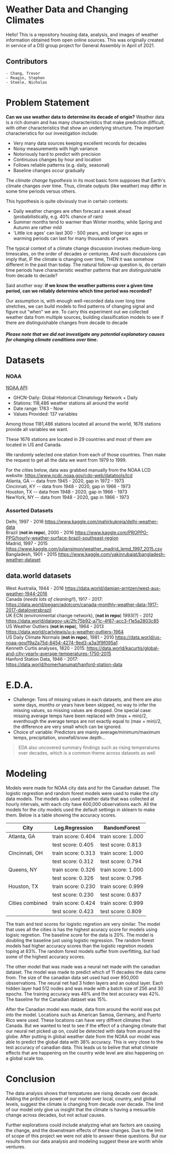 # Weather Data and Changing Climates

Hello! This is a repository housing data, analysis, and images of weather information obtained from open online sources.  This was originally created in service of a DSI group project for General Assembly in April of 2021. <!-- the weather was beautiful -->

Contributors
-
    - Chang, Trevor
    - Reagin, Stephen
    - Steele, Nicholas
# Problem Statement

**Can we use weather data to determine its decade of origin?**
Weather data is a rich domain and has many characteristics that make prediction difficult, with other characteristics that show an underlying structure. The important characteristics for our investigation include:
- Very many data sources keeping excellent records for decades
- Noisy measurements with high variance
- Notoriously hard to predict with precision
- Continuous changes by hour and location
- Follows reliable patterns (e.g. daily, seasonal)
- Baseline changes occur gradually

The *climate change hypothesis* in its most basic form supposes that Earth's climate changes over time. Thus, climate outputs (like weather) may differ in some time periods versus others. 

This hypothesis is quite obviously true in certain contexts: 
- Daily weather changes are often forecast a week ahead (probabilistically, e.g. 40% chance of rain)
- Summer months tend to warmer than Winter months; while Spring and Autumn are rather mild
- 'Little ice ages' can last 300 - 500 years, and longer ice ages or warming periods can last for many thousands of years

The typical context of a climate change discussion involves medium-long timescales, on the order of decades or centuries.  And such discussions can imply that, IF the climate is changing over time, THEN it was somehow different in the past than today. The natural follow-up question is, do certain time periods have characteristic weather patterns that are distinguishable from decade to decade?

Said another way: **if we know the weather patterns over a given time period, can we reliably determine which time period was recorded?**

Our assumption is, with enough well-recorded data over long time stretches, we can build models to find patterns of changing signal and figure out "when" we are.  To carry this experiment out we collected weather data from multiple sources, building classification models to see if there are distinguishable changes from decade to decade

##### Please note that we did not investigate any potential *explanatory causes* for changing climate conditions over time.

# Datasets

### NOAA

[NOAA API](https://www.ncdc.noaa.gov/cdo-web/webservices/v2):
- GHCN-Daily: Global Historical Climatology Network + Daily
- Stations: 118,486 weather stations all around the world
- Date range: 1763 - Now
- Values Provided: 137 variables

Among those 1181,486 stations located all around the world, 1676 stations provide all variables we want. 

These 1676 stations are located in 29 countries and most of them are located in US and Canada.

We randomly selected one station from each of those countries. Then make the request to get all the data we want from 1979 to 1999.

For the cities below, data was grabbed manually from the NOAA LCD website: https://www.ncdc.noaa.gov/cdo-web/datatools/lcd <br>
Atlanta, GA -- data from 1945 - 2020, gap in 1972 - 1973 <br>
Cincinnati, KY -- data from 1948 - 2020, gap in 1966 - 1973 <br>
Houston, TX -- data from 1948 - 2020, gap in 1966 - 1973 <br>
NewYork, NY -- data from 1948 - 2020, gap in 1966 - 1973 <br>


### Assorted Datasets

Delhi, 1997 - 2016 https://www.kaggle.com/mahirkukreja/delhi-weather-data <br>
Brazil (**not in repo**), 2000 - 2016 https://www.kaggle.com/PROPPG-PPG/hourly-weather-surface-brazil-southeast-region <br>
Madrid, 1997 - 2015 https://www.kaggle.com/juliansimon/weather_madrid_lemd_1997_2015.csv <br>
Bangladesh, 1901 - 2015 https://www.kaggle.com/yakinrubaiat/bangladesh-weather-dataset <br>


## data.world datasets

West Australia, 1944 - 2016 https://data.world/damian-arntzen/west-aus-weather-1944-2016 <br>
Canada (*needs lots of cleaning!!*), 1917 - 2017: https://data.world/pegarciadotcom/canada-monthly-weather-data-1917-2017-dataloversbrazil <br>
UK ECN (environmental change network), (**not in repo**) 1993(?) - 2012 https://data.world/datagov-uk/2fc75b92-a71c-4f87-acc3-f1e5a2803c85 <br>
US Weather Outliers (**not in repo**), 1964 - 2013 https://data.world/carlvlewis/u-s-weather-outliers-1964 <br>
US Daily Climate Normals (**not in repo**), 1981 - 2010 https://data.world/us-noaa-gov/f9a2a75d-8454-4274-9ed3-a3a3f9f095a1 <br>
Kenneth Curtis analyses, 1820 - 2015: https://data.world/kacurtis/global-and-city-yearly-average-temperatures-1750-2015 <br>
Hanford Station Data, 1946 - 2017: https://data.world/homerhanumat/hanford-station-data <br>


# E.D.A.
- Challenge: Tons of missing values in each datasets, and there are also some days, months or years have been skipped, no way to infer the missing values, so missing values are dropped. One special case: missing average temps have been replaced with (max + min)/2, eventhough the average temps are not exactly equal to (max + min)/2, the difference are very small which can be ignored.
- Choice of variable: Predictors are mainly average/minimum/maximum temps, precipitation, snowfall/snow depth...
> EDA also uncovered summary findings such as rising temperatures over decades, which is a common theme across datasets as well

# Modeling
Models were made for NOAA city data and for the Canadian dataset. The logistic regrestion and random forest models were used to make the city data models. The models also used weather data that was collected at hourly intervals, with each city have 600,000 observations each. All the models for the city models used the default settings in sklearn to make them. Below is a table showing the accuracy scores. 

| City          | Log.Regression      | RandomForest     |
|---------------|---------------------|------------------|
|Atlanta, GA    | train score: 0.404  |train score: 1.000|
|               | test score:  0.405  |test score: 0.813 |
|Cincinnati, OH | train score: 0.313  |train score: 1.000|    
|               | test score:  0.312  |test score: 0.794 |
|Queens, NY     | train score: 0.326  |train score: 1.000|
|               | test score:  0.326  |test score: 0.796 |
|Houston, TX    | train score: 0.230  |train score: 0.999|
|               | test score:  0.230  |test score: 0.837 |
|Cities combined| train score: 0.424  |train score: 0.999|
|               | test score:  0.423  |test score: 0.809 |

The train and test scores for logistic regretion are very similar. The model that uses all the cities is has the highest acuracy score for models using logisic regretion. The baseline score for the data is 20%. The model is doubling the baseline just using logistic regression. The random forest models had higher accuracy scores than the logistic regretion models toping at 83%. The random forest models suffer from overfitting, but had some of the highest accuracy scores.

The other model that was made was a neural net made with the canadian dataset. The model was made to predict which of 11 decades the data came from. The size of the canadian data set used had over 850,000 obsservations. The neural net had 3 hiden layers and an outout layer. Each hidden layer had 512 nodes and was made with a batch size of 256 and 30 epochs. The training accuracy was 48% and the test accuracy was 42%. The baseline for the Canadian dataset was 15%. 

After the Canadian model was made, data from around the world was put into the model. Locations such as American Samoa, Germany, and Puerto Rico were used. These locations can have very diffrent climates than Canada. But we wanted to test to see if the effect of a changing climate that our neural net picked up on, could be detected with data from around the globe. After putting in global weather date from the NOAA our model was able to predict the global data with 38% accuracy. This is very close to the test accuracy of canadian data. This leads us to belive that what climate effects that are happening on the country wide level are also happening on a global scale too. 


# Conclusion 

The data analysis shows that tempatures are rising decade over decade. Adding the prdictive power of our model over local, country, and global levels, suggest the climate is changing from decade over decade. The limit of our model only give us insight that the climate is having a mesuarble change across decades, but not actual causes.  

Further explorations could include analyzing what are factors are causing the change, and the downstream effects of these changes. Due to the limit of scope of this project we were not able to answer these questions. But our results from our data analysis and modeling suggest these are worth while ventures.

